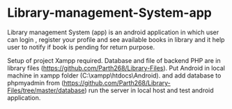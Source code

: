 # Library-management-System-app
Library management System (app) is an android application in which user can login ,
register your profile and see available books in library and it help user to notify if book is pending for return purpose.


Setup of project
Xampp required.
Database and file of backend PHP are in library files (https://github.com/Parth268/Library-Files).
Put Android in local machine in xampp folder (C:\xampp\htdocs\Android).
and add database to phpmyadmin from (https://github.com/Parth268/Library-Files/tree/master/database)
run the server in local host and test android application.
